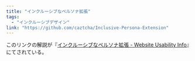 ```yaml
---
title: "インクルーシブなペルソナ拡張"
tags:
  - "インクルーシブデザイン"
link: "https://github.com/caztcha/Inclusive-Persona-Extension"
---
```


このリンクの解説が『[インクルーシブなペルソナ拡張 - Website Usability Info](https://website-usability.info/2018/05/entry_180517.html)』にてされている。
